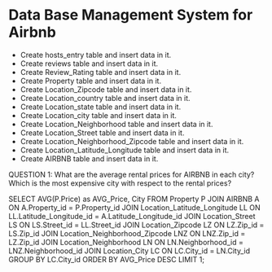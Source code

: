 # Data Base Management System for Airbnb

<ul>
<li>Create hosts_entry table and insert data in it. </li>
<li>Create reviews table and insert data in it. </li>
<li>Create Review_Rating table and insert data in it. </li>
<li>Create Property table and insert data in it. </li>
<li>Create Location_Zipcode table and insert data in it. </li>
<li>Create Location_country table and insert data in it. </li>
<li>Create Location_state table and insert data in it. </li>
<li>Create Location_city table and insert data in it. </li>
<li>Create Location_Neighborhood table and insert data in it. </li>
<li>Create Location_Street table and insert data in it. </li>
<li>Create Location_Neighborhood_Zipcode table and insert data in it. </li>
<li>Create Location_Latitude_Longitude table and insert data in it. </li>
<li>Create AIRBNB table and insert data in it. </li>
</ul>




QUESTION 1: What are the average rental prices for AIRBNB in each city? Which is the most expensive city with respect to the rental prices?


SELECT 
	AVG(P.Price) as AVG_Price,
	City
FROM
	Property P
	JOIN
		AIRBNB A
		ON A.Property_id = P.Property_id
	JOIN
		Location_Latitude_Longitude LL
		ON LL.Latitude_Longitude_id = A.Latitude_Longitude_id
	JOIN
		Location_Street LS
		ON LS.Street_id = LL.Street_id
	JOIN 
		Location_Zipcode LZ
		ON LZ.Zip_id = LS.Zip_id
	JOIN
		Location_Neighborhood_Zipcode LNZ
		ON LNZ.Zip_id = LZ.Zip_id
	JOIN
		Location_Neighborhood LN
		ON LN.Neighborhood_id = LNZ.Neighborhood_id
	JOIN
		Location_City LC
		ON LC.City_id = LN.City_id
	GROUP BY
		LC.City_id
	ORDER BY AVG_Price DESC LIMIT 1;
